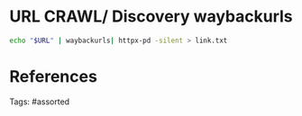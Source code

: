 # URL CRAWL/ Discovery waybackurls
```bash
echo "$URL" | waybackurls| httpx-pd -silent > link.txt
```

# References

Tags:
    #assorted
